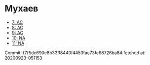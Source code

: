 # Мухаев
- [7: AC](7.md)
- [8: AC](8.md)
- [9: AC](9.md)
- [10: NA](10.md)
- [11: NA](11.md)

Commit: f7f5dc690e8b3338440f4453fac73fc68726ba84
 fetched at: 20200923-051153

